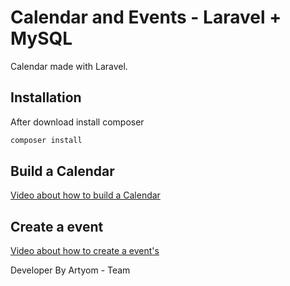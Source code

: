  
# Calendar and Events - Laravel  + MySQL

Calendar made with Laravel.

## Installation 
After download install composer

```bash
composer install
```
 
## Build a Calendar
 [Video about how to build a Calendar](https://www.tutofox.com/php/laravel/tutorial-laravel-calendario-crear-una-enevto-en-el-calendario/)

## Create a event 
 [Video about how to create a event's](https://www.tutofox.com/php/laravel/tutorial-laravel-calendario-crear-una-enevto-en-el-calendario/)

Developer By Artyom - Team  <tutofox/>
